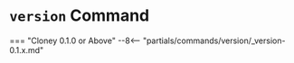 # `version` Command

=== "Cloney 0.1.0 or Above"
    --8<-- "partials/commands/version/_version-0.1.x.md"
